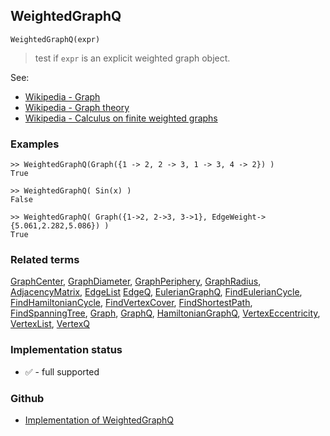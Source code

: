 ## WeightedGraphQ

``` 
WeightedGraphQ(expr)
```

> test if `expr` is an explicit weighted graph object.


See:
* [Wikipedia - Graph](https://en.wikipedia.org/wiki/Graph_(discrete_mathematics))
* [Wikipedia - Graph theory](https://en.wikipedia.org/wiki/Graph_theory)
* [Wikipedia - Calculus on finite weighted graphs](https://en.wikipedia.org/wiki/Calculus_on_finite_weighted_graphs)

### Examples

```
>> WeightedGraphQ(Graph({1 -> 2, 2 -> 3, 1 -> 3, 4 -> 2}) ) 
True
				
>> WeightedGraphQ( Sin(x) ) 
False

>> WeightedGraphQ( Graph({1->2, 2->3, 3->1}, EdgeWeight->{5.061,2.282,5.086}) )
True
```

### Related terms 
[GraphCenter](GraphCenter.md), [GraphDiameter](GraphDiameter.md), [GraphPeriphery](GraphPeriphery.md), [GraphRadius](GraphRadius.md), [AdjacencyMatrix](AdjacencyMatrix.md), [EdgeList](EdgeList.md)
[EdgeQ](EdgeQ.md), [EulerianGraphQ](EulerianGraphQ.md), [FindEulerianCycle](FindEulerianCycle.md), [FindHamiltonianCycle](FindHamiltonianCycle.md), [FindVertexCover](FindVertexCover.md), [FindShortestPath](FindShortestPath.md), [FindSpanningTree](FindSpanningTree.md), [Graph](Graph.md), [GraphQ](GraphQ.md),  [HamiltonianGraphQ](HamiltonianGraphQ.md), 
[VertexEccentricity](VertexEccentricity.md), [VertexList](VertexList.md), [VertexQ](VertexQ.md) 
 






### Implementation status

* &#x2705; - full supported

### Github

* [Implementation of WeightedGraphQ](https://github.com/axkr/symja_android_library/blob/master/symja_android_library/matheclipse-core/src/main/java/org/matheclipse/core/builtin/GraphFunctions.java#L2140) 
